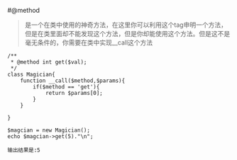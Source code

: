#@method
>是一个在类中使用的神奇方法，在这里你可以利用这个tag申明一个方法，但是在类里面却不能发现这个方法，但是你却能使用这个方法。但是这不是毫无条件的，你需要在类中实现__call这个方法

```  
/**  
 * @method int get($val);  
 */
class Magician{  
	function __call($method,$params){  
		if($method == 'get'){  
			return $params[0];  
		}  
	}
	
}

$magcian = new Magician();  
echo $magcian->get(5)."\n";  
```   

	输出结果是:5

    